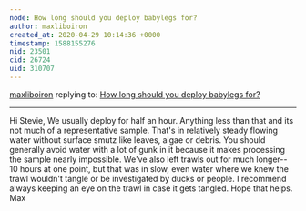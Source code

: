```yaml
---
node: How long should you deploy babylegs for? 
author: maxliboiron
created_at: 2020-04-29 10:14:36 +0000
timestamp: 1588155276
nid: 23501
cid: 26724
uid: 310707
---
```




[maxliboiron](../profile/maxliboiron) replying to: [How long should you deploy babylegs for? ](../notes/stevie/04-28-2020/how-long-should-you-deploy-babylegs-for)

----
Hi Stevie, 
We usually deploy for half an hour. Anything less than that and its not much of a representative sample. That's in relatively steady flowing water without surface smutz like leaves, algae or debris. You should generally avoid water with a lot of gunk in it because it makes processing the sample nearly impossible. We've also left trawls out for much longer-- 10 hours at one point, but that was in slow, even water where we knew the trawl wouldn't tangle or be investigated by ducks or people. I recommend always keeping an eye on the trawl in case it gets tangled. 
Hope that helps. 
Max